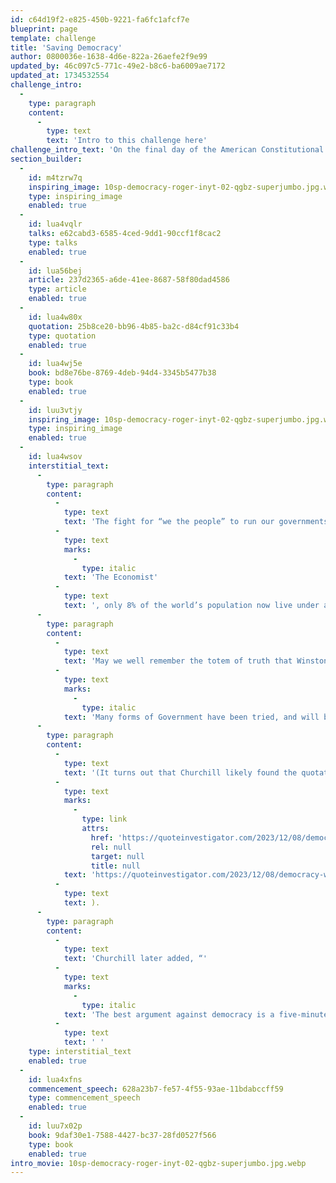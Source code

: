 ```yaml
---
id: c64d19f2-e825-450b-9221-fa6fc1afcf7e
blueprint: page
template: challenge
title: 'Saving Democracy'
author: 0800036e-1638-4d6e-822a-26aefe2f9e99
updated_by: 46c097c5-771c-49e2-b8c6-ba6009ae7172
updated_at: 1734532554
challenge_intro:
  -
    type: paragraph
    content:
      -
        type: text
        text: 'Intro to this challenge here'
challenge_intro_text: 'On the final day of the American Constitutional Convention of 1787, as people gathered in colonial Philadelphia to await news of what exactly the founders had crafted, Elizabeth Willing Powel, a well known salonaire of that era and close confidant of George Washington, inquired of Ben Franklin, “What have we created, Dr. Franklin, a republic or a monarchy?” His famous reply: “A republic…if you can keep it.”'
section_builder:
  -
    id: m4tzrw7q
    inspiring_image: 10sp-democracy-roger-inyt-02-qgbz-superjumbo.jpg.webp
    type: inspiring_image
    enabled: true
  -
    id: lua4vqlr
    talks: e62cabd3-6585-4ced-9dd1-90ccf1f8cac2
    type: talks
    enabled: true
  -
    id: lua56bej
    article: 237d2365-a6de-41ee-8687-58f80dad4586
    type: article
    enabled: true
  -
    id: lua4w80x
    quotation: 25b8ce20-bb96-4b85-ba2c-d84cf91c33b4
    type: quotation
    enabled: true
  -
    id: lua4wj5e
    book: bd8e76be-8769-4deb-94d4-3345b5477b38
    type: book
    enabled: true
  -
    id: luu3vtjy
    inspiring_image: 10sp-democracy-roger-inyt-02-qgbz-superjumbo.jpg.webp
    type: inspiring_image
    enabled: true
  -
    id: lua4wsov
    interstitial_text:
      -
        type: paragraph
        content:
          -
            type: text
            text: 'The fight for “we the people” to run our governments is fully engaged across the continents. According to '
          -
            type: text
            marks:
              -
                type: italic
            text: 'The Economist'
          -
            type: text
            text: ', only 8% of the world’s population now live under a full democracy; another 37% under a flawed democracy; 18% under a hybrid regime; and 37% under authoritarian regimes.  '
      -
        type: paragraph
        content:
          -
            type: text
            text: 'May we well remember the totem of truth that Winston Churchill famously quoted in November 1947: “'
          -
            type: text
            marks:
              -
                type: italic
            text: 'Many forms of Government have been tried, and will be tried in this world of sin and woe. No one pretends that democracy is perfect or all-wise. Indeed it has been said that democracy is the worst form of Government except for all those other forms that have been tried from time to time.…’”'
      -
        type: paragraph
        content:
          -
            type: text
            text: '(It turns out that Churchill likely found the quotation in an article by Guy Henson, an educator in Nova Scotia, in 1946: '
          -
            type: text
            marks:
              -
                type: link
                attrs:
                  href: 'https://quoteinvestigator.com/2023/12/08/democracy-worst/'
                  rel: null
                  target: null
                  title: null
            text: 'https://quoteinvestigator.com/2023/12/08/democracy-worst/'
          -
            type: text
            text: ).
      -
        type: paragraph
        content:
          -
            type: text
            text: 'Churchill later added, “'
          -
            type: text
            marks:
              -
                type: italic
            text: 'The best argument against democracy is a five-minute conversation with the average voter.”'
          -
            type: text
            text: ' '
    type: interstitial_text
    enabled: true
  -
    id: lua4xfns
    commencement_speech: 628a23b7-fe57-4f55-93ae-11bdabccff59
    type: commencement_speech
    enabled: true
  -
    id: luu7x02p
    book: 9daf30e1-7588-4427-bc37-28fd0527f566
    type: book
    enabled: true
intro_movie: 10sp-democracy-roger-inyt-02-qgbz-superjumbo.jpg.webp
---
```

